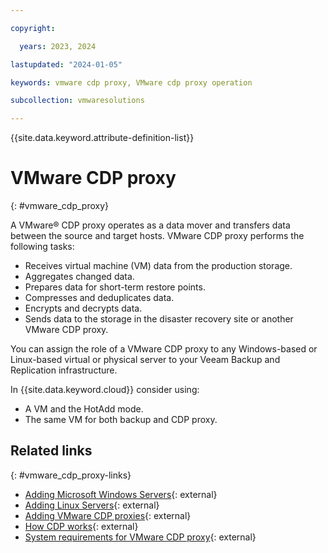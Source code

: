 ```yaml
---

copyright:

  years: 2023, 2024

lastupdated: "2024-01-05"

keywords: vmware cdp proxy, VMware cdp proxy operation

subcollection: vmwaresolutions

---
```


{{site.data.keyword.attribute-definition-list}}

# VMware CDP proxy
{: #vmware_cdp_proxy}

A VMware® CDP proxy operates as a data mover and transfers data between the source and target hosts. VMware CDP proxy performs the following tasks:

* Receives virtual machine (VM) data from the production storage.
* Aggregates changed data.
* Prepares data for short-term restore points.
* Compresses and deduplicates data.
* Encrypts and decrypts data.
* Sends data to the storage in the disaster recovery site or another VMware CDP proxy.

You can assign the role of a VMware CDP proxy to any Windows-based or Linux-based virtual or physical server to your Veeam Backup and Replication infrastructure.

In {{site.data.keyword.cloud}} consider using:
* A VM and the HotAdd mode.
* The same VM for both backup and CDP proxy.


## Related links
{: #vmware_cdp_proxy-links}

* [Adding Microsoft Windows Servers](https://helpcenter.veeam.com/docs/backup/vsphere/add_windows_server.html?ver=120){: external}
* [Adding Linux Servers](https://helpcenter.veeam.com/docs/backup/vsphere/add_linux_server.html?ver=120){: external}
* [Adding VMware CDP proxies](https://helpcenter.veeam.com/docs/backup/vsphere/cdp_proxy_add.html?ver=120){: external}
* [How CDP works](https://helpcenter.veeam.com/docs/backup/vsphere/cdp_hiw.html?ver=120){: external}
* [System requirements for VMware CDP proxy](https://helpcenter.veeam.com/docs/backup/vsphere/system_requirements.html?ver=120#cdp_proxy){: external}

